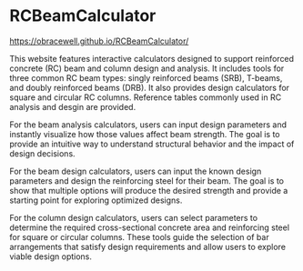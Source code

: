 # RCBeamCalculator

https://obracewell.github.io/RCBeamCalculator/

<div style="max-width: 800px; margin: 0 auto; text-align: left;">
    <p>
        This website features interactive calculators designed to support reinforced concrete (RC) beam and column design and analysis. 
        It includes tools for three common RC beam types: singly reinforced beams (SRB), T-beams, and doubly reinforced beams (DRB). It also
        provides design calculators for square and circular RC columns. Reference tables commonly used in RC analysis and desgin are provided. 
    </p>
    </div>
    <div style="max-width: 800px; margin: 0 auto; text-align: left;">
    <p>
        For the beam analysis calculators, users can input design parameters and instantly visualize how those values affect beam strength. 
        The goal is to provide an intuitive way to understand structural behavior and the impact of design decisions.
    </p>
    </div>
    <div style="max-width: 800px; margin: 0 auto; text-align: left;">
    <p>
        For the beam design calculators, users can input the known design parameters and design the reinforcing steel for their beam. 
        The goal is to show that multiple options will produce the desired strength and provide a starting point for exploring optimized designs.
    </p>
    </div>
    <div style="max-width: 800px; margin: 0 auto; text-align: left;">
    <p>
        For the column design calculators, users can select parameters to determine the required cross-sectional concrete area and reinforcing 
        steel for square or circular columns. These tools guide the selection of bar arrangements that satisfy design requirements and allow 
        users to explore viable design options.
    </p>
    </div>
